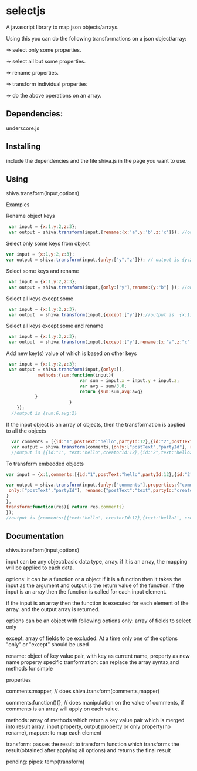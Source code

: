 selectjs
========

A javascript library to map json objects/arrays.

Using this you can do the following transformations on a json object/array:

 => select only some properties.
 
 => select all but some properties.

 => rename properties.

 => transform individual properties

 => do the above operations on an array.



Dependencies:
------------
underscore.js



Installing
----------
include the dependencies and the file shiva.js in the page you want to use.


Using
-----

shiva.transform(input,options)

Examples

Rename object keys
```javascript
 var input = {x:1,y:2,z:3};
 var output = shiva.transform(input,{rename:{x:'a',y:'b',z:'c'}}); //output is  {a:1,b:2,c:3}
````

Select only some keys from object
```javascript
var input = {x:1,y:2,z:3};
var output = shiva.transform(input,{only:["y","z"]}); // output is {y:2,z:3}
````

Select some keys and rename
```javascript
 var input = {x:1,y:2,z:3};
 var output = shiva.transform(input,{only:["y"],rename:{y:"b"} }); //output is  {b:2}
```

Select all keys except some
```javascript
 var input = {x:1,y:2,z:3};
 var output  = shiva.transform(input,{except:["y"]});//output is  {x:1,z:3}
```

Select all keys except some and rename
```javascript
 var input = {x:1,y:2,z:3};
 var output  = shiva.transform(input,{except:["y"],rename:{x:"a",z:"c"} });//output is  {b:1,c:3}
```

Add new key(s) value of which is based on other keys
```javascript         
 var input = {x:1,y:2,z:3};
 var output = shiva.transform(input,{only:[],
            methods:{sum:function(input){ 
                            var sum = input.x + input.y + input.z;
                            var avg = sum/3.0;
                            return {sum:sum,avg:avg}
           } 
                        }
    });
  //output is {sum:6,avg:2}
```


If the input object is an array of objects, then the transformation is applied to all the objects
```javascript
  var comments = [{id:"1",postText:"hello",partyId:12},{id:"2",postText:"hello2",partyId:2}]
  var output = shiva.transform(comments,{only:["postText","partyId"], rename:{"postText":"text",partyId:"creatorId"}});
  //output is [{id:"1", text:"hello",creatorId:12},{id:"2",text:"hello2",creatorId:2}]    
```

To transform embedded objects
```javascript
var input = {x:1,comments:[{id:"1",postText:"hello",partyId:12},{id:"2",postText:"hello2",partyId:2}]};

var output = shiva.transform(input,{only:["comments"],properties:{"comments":{
 only:["postText","partyId"], rename:{"postText":"text",partyId:"creatorId"}
}
},
transform:function(res){ return res.comments}
});
//output is {comments:[{text:'hello', creatorId:12},{text:'hello2', creatorId:12}]} 
```




Documentation
-----
shiva.transform(input,options)

input can be any object/basic data type, array. if it is an array, the mapping will be applied to each data.

options: it can be a function or a object
if it is a function then it takes the input as the argument and output is the return value of the function. If the input is an array then the function is called for each input element.

if the input is an array then the function is executed for each element of the array. and the output array is returned.

options can be an object with following options
only: array of fields to select only

except: array of fields to be excluded. At a time only one of the options "only" or "except" should be used

rename: object of key value pair, with key as current name, property as new name
property specific tranformation: can replace the array syntax,and methods for simple 

properties

comments:mapper, // does shiva.transform(comments,mapper)

comments:function(){}, // does manipulation on the value of comments, if comments is an array will apply on each value.   

methods: array of methods which return a key value pair which is merged into result
array: input property, output property or only property(no rename), mapper: to map each element

transform: passes the result to transform function which transforms the result(obtained after applying all options) and returns the final result

pending: 
pipes: temp(transform)
   
   

